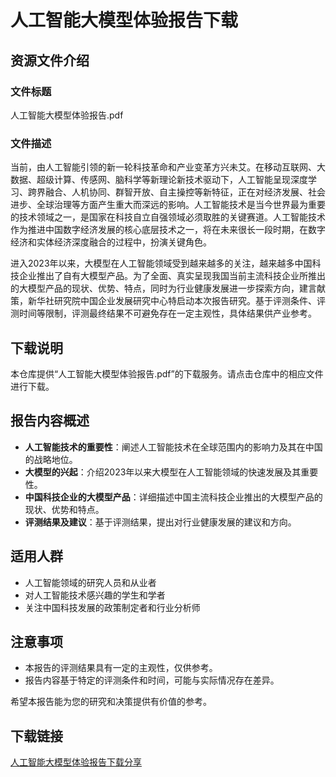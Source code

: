 # 人工智能大模型体验报告下载

## 资源文件介绍

### 文件标题
人工智能大模型体验报告.pdf

### 文件描述
当前，由人工智能引领的新一轮科技革命和产业变革方兴未艾。在移动互联网、大数据、超级计算、传感网、脑科学等新理论新技术驱动下，人工智能呈现深度学习、跨界融合、人机协同、群智开放、自主操控等新特征，正在对经济发展、社会进步、全球治理等方面产生重大而深远的影响。人工智能技术是当今世界最为重要的技术领域之一，是国家在科技自立自强领域必须取胜的关键赛道。人工智能技术作为推进中国数字经济发展的核心底层技术之一，将在未来很长一段时期，在数字经济和实体经济深度融合的过程中，扮演关键角色。

进入2023年以来，大模型在人工智能领域受到越来越多的关注，越来越多中国科技企业推出了自有大模型产品。为了全面、真实呈现我国当前主流科技企业所推出的大模型产品的现状、优势、特点，同时为行业健康发展进一步探索方向，建言献策，新华社研究院中国企业发展研究中心特启动本次报告研究。基于评测条件、评测时间等限制，评测最终结果不可避免存在一定主观性，具体结果供产业参考。

## 下载说明

本仓库提供“人工智能大模型体验报告.pdf”的下载服务。请点击仓库中的相应文件进行下载。

## 报告内容概述

- **人工智能技术的重要性**：阐述人工智能技术在全球范围内的影响力及其在中国的战略地位。
- **大模型的兴起**：介绍2023年以来大模型在人工智能领域的快速发展及其重要性。
- **中国科技企业的大模型产品**：详细描述中国主流科技企业推出的大模型产品的现状、优势和特点。
- **评测结果及建议**：基于评测结果，提出对行业健康发展的建议和方向。

## 适用人群

- 人工智能领域的研究人员和从业者
- 对人工智能技术感兴趣的学生和学者
- 关注中国科技发展的政策制定者和行业分析师

## 注意事项

- 本报告的评测结果具有一定的主观性，仅供参考。
- 报告内容基于特定的评测条件和时间，可能与实际情况存在差异。

希望本报告能为您的研究和决策提供有价值的参考。

## 下载链接

[人工智能大模型体验报告下载分享](https://pan.quark.cn/s/003015fdbd9c)